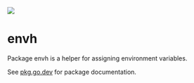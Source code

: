 [![](https://github.com/felipeneuwald/envh/workflows/test/badge.svg)](https://github.com/felipeneuwald/envh/actions)

# envh
Package envh is a helper for assigning environment variables.

See [pkg.go.dev](https://pkg.go.dev/github.com/felipeneuwald/envh) for package documentation.
